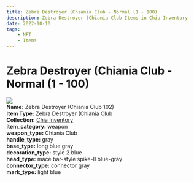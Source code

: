 ```yaml
---
title: Zebra Destroyer (Chiania Club - Normal (1 - 100)
description: Zebra Destroyer (Chiania Club Items in Chia Inventory
date: 2022-10-10
tags:
    - NFT
    - Items
---
```


# Zebra Destroyer (Chiania Club - Normal (1 - 100)
<div class="item_thumbnail">
<img loading="lazy" src="https://bafybeigp6t3mrhxbxi4djgdyhgckepflzi7czkcxkro3b6kpxnsgihnm5m.ipfs.nftstorage.link/102.gif"><br/>
<div><strong>Name:</strong> Zebra Destroyer (Chiania Club 102)</div>
<div><strong>Item Type:</strong> Zebra Destroyer (Chiania Club</div>
<div><strong>Collection:</strong> <a href="https://www.spacescan.io/xch/nft/collection/col1ucr852c8uzgemuashmz65kmnt2nn4wuhecevrwhtkk72ukfc5c7s6wn3sj">Chia Inventory</a></div>
<div><strong>item_category:</strong> weapon</div>
<div><strong>weapon_type:</strong> Chiania Club</div>
<div><strong>handle_type:</strong> gray</div>
<div><strong>base_type:</strong> long blue gray</div>
<div><strong>decoration_type:</strong> style 2 blue</div>
<div><strong>head_type:</strong> mace bar-style spike-II blue-gray</div>
<div><strong>connector_type:</strong> connector gray</div>
<div><strong>mark_type:</strong> light blue</div>
</div>

